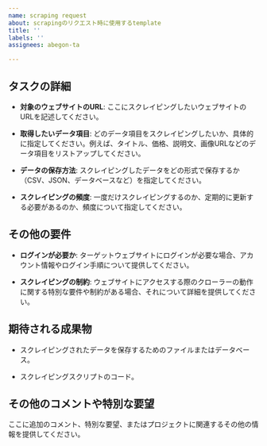 ```yaml
---
name: scraping request
about: scrapingのリクエスト時に使用するtemplate
title: ''
labels: ''
assignees: abegon-ta

---
```


## タスクの詳細

- **対象のウェブサイトのURL**: ここにスクレイピングしたいウェブサイトのURLを記述してください。

- **取得したいデータ項目**: どのデータ項目をスクレイピングしたいか、具体的に指定してください。例えば、タイトル、価格、説明文、画像URLなどのデータ項目をリストアップしてください。

- **データの保存方法**: スクレイピングしたデータをどの形式で保存するか（CSV、JSON、データベースなど）を指定してください。

- **スクレイピングの頻度**: 一度だけスクレイピングするのか、定期的に更新する必要があるのか、頻度について指定してください。

## その他の要件

- **ログインが必要か**: ターゲットウェブサイトにログインが必要な場合、アカウント情報やログイン手順について提供してください。

- **スクレイピングの制約**: ウェブサイトにアクセスする際のクローラーの動作に関する特別な要件や制約がある場合、それについて詳細を提供してください。

## 期待される成果物

- スクレイピングされたデータを保存するためのファイルまたはデータベース。

- スクレイピングスクリプトのコード。

## その他のコメントや特別な要望

ここに追加のコメント、特別な要望、またはプロジェクトに関連するその他の情報を提供してください。
